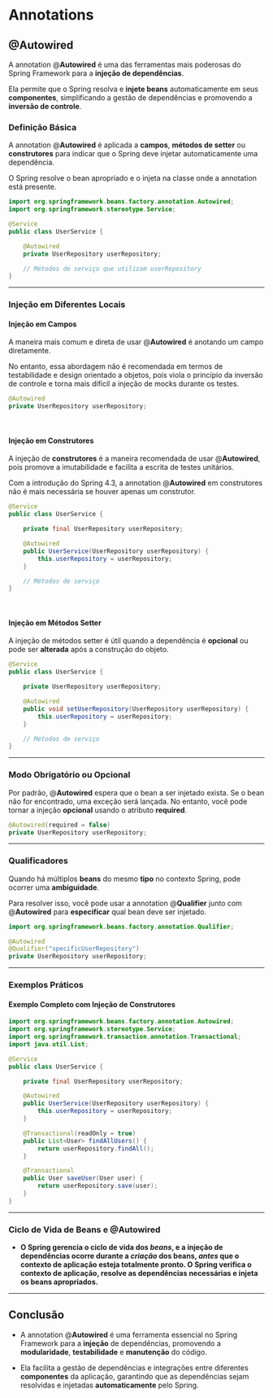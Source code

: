 
# Annotations

## @Autowired

A annotation @**Autowired** é uma das ferramentas mais poderosas do Spring Framework para a **injeção de dependências**. 

Ela permite que o Spring resolva e **injete beans** automaticamente em seus **componentes**, simplificando a gestão de dependências e promovendo a **inversão de controle**.
 

### Definição Básica

A annotation @**Autowired** é aplicada a **campos**, **métodos de setter** ou **construtores** para indicar que o Spring deve injetar automaticamente uma dependência. 

O Spring resolve o bean apropriado e o injeta na classe onde a annotation está presente.

```java
import org.springframework.beans.factory.annotation.Autowired;
import org.springframework.stereotype.Service;

@Service
public class UserService {

    @Autowired
    private UserRepository userRepository;

    // Métodos de serviço que utilizam userRepository
}
```

---

### Injeção em Diferentes Locais

#### Injeção em Campos

A maneira mais comum e direta de usar @**Autowired** é anotando um campo diretamente. 

No entanto, essa abordagem não é recomendada em termos de testabilidade e design orientado a objetos, pois viola o princípio da inversão de controle e torna mais difícil a injeção de mocks durante os testes.

```java
@Autowired
private UserRepository userRepository;
```

&nbsp;

#### Injeção em Construtores

A injeção de **construtores** é a maneira recomendada de usar @**Autowired**, pois promove a imutabilidade e facilita a escrita de testes unitários. 

Com a introdução do Spring 4.3, a annotation @**Autowired** em construtores não é mais necessária se houver apenas um construtor.

```java
@Service
public class UserService {

    private final UserRepository userRepository;

    @Autowired
    public UserService(UserRepository userRepository) {
        this.userRepository = userRepository;
    }

    // Métodos de serviço
}
```

&nbsp;

#### Injeção em Métodos Setter

A injeção de métodos setter é útil quando a dependência é **opcional** ou pode ser **alterada** após a construção do objeto.

```java
@Service
public class UserService {

    private UserRepository userRepository;

    @Autowired
    public void setUserRepository(UserRepository userRepository) {
        this.userRepository = userRepository;
    }

    // Métodos de serviço
}
```

---

### Modo Obrigatório ou Opcional

Por padrão, @**Autowired** espera que o bean a ser injetado exista.
Se o bean não for encontrado, uma exceção será lançada. 
No entanto, você pode tornar a injeção **opcional** usando o atributo **required**.

```java
@Autowired(required = false)
private UserRepository userRepository;
```

---

### Qualificadores

Quando há múltiplos **beans** do mesmo **tipo** no contexto Spring, pode ocorrer uma **ambiguidade**. 

Para resolver isso, você pode usar a annotation @**Qualifier** junto com @**Autowired** para **especificar** qual bean deve ser injetado.

```java
import org.springframework.beans.factory.annotation.Qualifier;

@Autowired
@Qualifier("specificUserRepository")
private UserRepository userRepository;
```

---

### Exemplos Práticos

#### Exemplo Completo com Injeção de Construtores

```java
import org.springframework.beans.factory.annotation.Autowired;
import org.springframework.stereotype.Service;
import org.springframework.transaction.annotation.Transactional;
import java.util.List;

@Service
public class UserService {

    private final UserRepository userRepository;

    @Autowired
    public UserService(UserRepository userRepository) {
        this.userRepository = userRepository;
    }

    @Transactional(readOnly = true)
    public List<User> findAllUsers() {
        return userRepository.findAll();
    }

    @Transactional
    public User saveUser(User user) {
        return userRepository.save(user);
    }
}
```

---

### Ciclo de Vida de Beans e @Autowired

- **O Spring gerencia o ciclo de vida dos *beans*, e a injeção de dependências ocorre durante a *criação* dos beans, *antes* que o contexto de aplicação esteja totalmente pronto. O Spring verifica o contexto de aplicação, resolve as dependências necessárias e injeta os beans apropriados.**

---

## Conclusão

- A annotation @**Autowired** é uma ferramenta essencial no Spring Framework para a **injeção** de dependências, promovendo a **modularidade**, **testabilidade** e **manutenção** do código.


-  Ela facilita a gestão de dependências e integrações entre diferentes **componentes** da aplicação, garantindo que as dependências sejam resolvidas e injetadas **automaticamente** pelo Spring.

